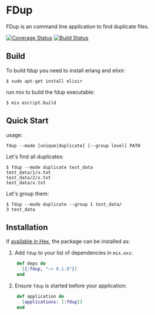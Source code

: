 # FDup

FDup is an command line application to find duplicate files.

[![Coverage Status](https://coveralls.io/repos/github/thomasvolk/fdup/badge.svg?branch=master)](https://coveralls.io/github/thomasvolk/fdup?branch=master)
[![Build Status](https://travis-ci.org/thomasvolk/fdup.svg?branch=master)](https://travis-ci.org/thomasvolk/fdup?branch=master)

## Build

To build fdup you need to install erlang and elixir:

    $ sudo apt-get install elixir

run mix to build the fdup executable:

    $ mix escript.build

## Quick Start

usage:

    fdup --mode [unique|duplicate] [--group level] PATH

Let's find all duplicates:

    $ fdup --mode duplicate test_data
    test_data/1/x.txt
    test_data/2/x.txt
    test_data/x.txt

Let's group them:

    $ fdup --mode duplicate --group 1 test_data/
    3 test_data

## Installation

If [available in Hex](https://hex.pm/docs/publish), the package can be installed as:

  1. Add `fdup` to your list of dependencies in `mix.exs`:

```elixir
    def deps do
      [{:fdup, "~> 0.1.0"}]
    end
```

  2. Ensure `fdup` is started before your application:

```elixir
    def application do
      [applications: [:fdup]]
    end
```
